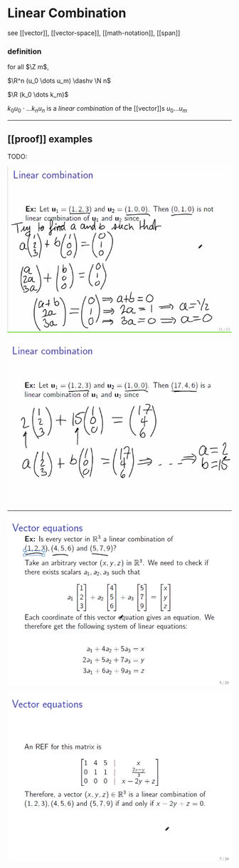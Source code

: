 # Linear Combination

see [[vector]], [[vector-space]], [[math-notation]], [[span]]

### definition

for all $\Z m$,

$\R^n (u_0 \dots u_m) \dashv \N n$

$\R (k_0 \dots k_m)$

$k_0u_0 \cdot \dots k_nu_n$ is a _linear combination_ of the [[vector]]s $u_0 \dots u_m$

---

## [[proof]] examples

TODO:

![Untitled](Linear%20Com%2090ea5/Untitled.png)

![Untitled](Linear%20Com%2090ea5/Untitled%201.png)

---

![Untitled](Linear%20Com%2090ea5/Untitled%202.png)

![Untitled](Linear%20Com%2090ea5/Untitled%203.png)
